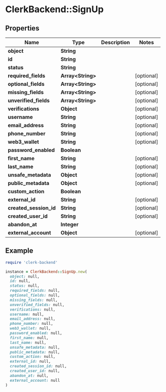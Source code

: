 # ClerkBackend::SignUp

## Properties

| Name | Type | Description | Notes |
| ---- | ---- | ----------- | ----- |
| **object** | **String** |  |  |
| **id** | **String** |  |  |
| **status** | **String** |  |  |
| **required_fields** | **Array&lt;String&gt;** |  | [optional] |
| **optional_fields** | **Array&lt;String&gt;** |  | [optional] |
| **missing_fields** | **Array&lt;String&gt;** |  | [optional] |
| **unverified_fields** | **Array&lt;String&gt;** |  | [optional] |
| **verifications** | **Object** |  | [optional] |
| **username** | **String** |  | [optional] |
| **email_address** | **String** |  | [optional] |
| **phone_number** | **String** |  | [optional] |
| **web3_wallet** | **String** |  | [optional] |
| **password_enabled** | **Boolean** |  |  |
| **first_name** | **String** |  | [optional] |
| **last_name** | **String** |  | [optional] |
| **unsafe_metadata** | **Object** |  | [optional] |
| **public_metadata** | **Object** |  | [optional] |
| **custom_action** | **Boolean** |  |  |
| **external_id** | **String** |  | [optional] |
| **created_session_id** | **String** |  | [optional] |
| **created_user_id** | **String** |  | [optional] |
| **abandon_at** | **Integer** |  |  |
| **external_account** | **Object** |  | [optional] |

## Example

```ruby
require 'clerk-backend'

instance = ClerkBackend::SignUp.new(
  object: null,
  id: null,
  status: null,
  required_fields: null,
  optional_fields: null,
  missing_fields: null,
  unverified_fields: null,
  verifications: null,
  username: null,
  email_address: null,
  phone_number: null,
  web3_wallet: null,
  password_enabled: null,
  first_name: null,
  last_name: null,
  unsafe_metadata: null,
  public_metadata: null,
  custom_action: null,
  external_id: null,
  created_session_id: null,
  created_user_id: null,
  abandon_at: null,
  external_account: null
)
```

